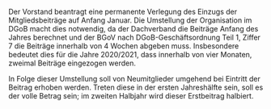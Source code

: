 Der Vorstand beantragt eine permanente Verlegung des Einzugs der Mitgliedsbeiträge auf Anfang Januar. Die Umstellung der Organisation im DGoB macht dies notwendig, da der Dachverband die Beiträge Anfang des Jahres berechnet und der BGoV nach DGoB-Geschäftsordnung Teil 1, Ziffer 7 die Beiträge innerhalb von 4 Wochen abgeben muss.
Insbesondere bedeutet dies für die Jahre 2020/2021, dass innerhalb von vier Monaten, zweimal Beiträge eingezogen werden.

In Folge dieser Umstellung soll von Neumitglieder umgehend bei Eintritt der Beitrag erhoben werden. Treten diese in der ersten Jahreshälfte sein, soll es der volle Betrag sein; im zweiten Halbjahr wird dieser Erstbeitrag halbiert.
